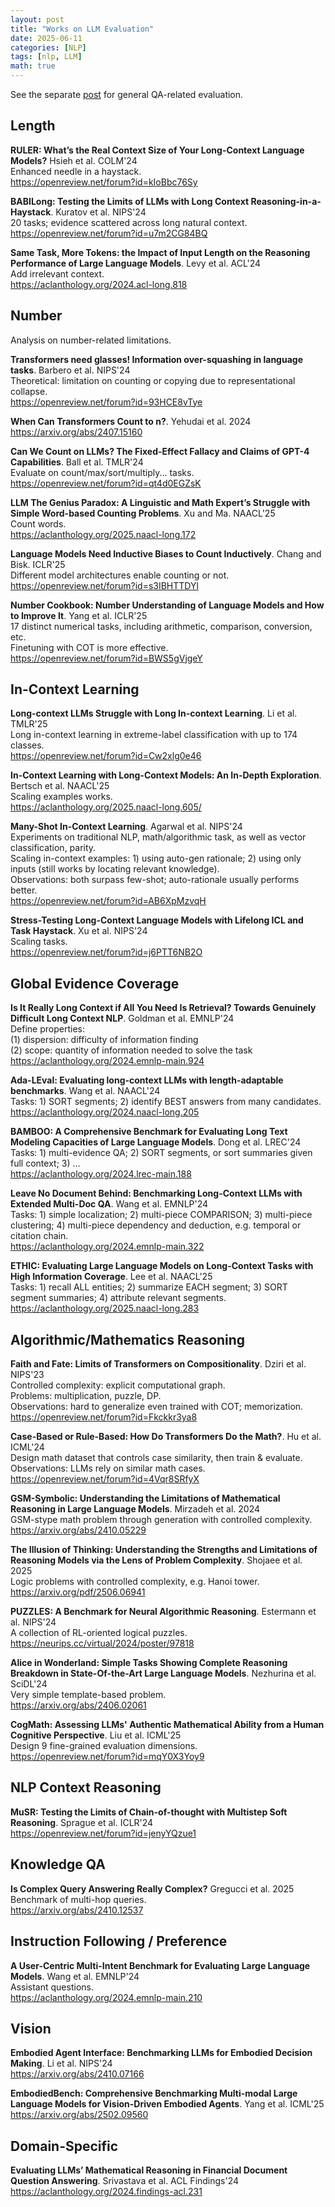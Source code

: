 ```yaml
---
layout: post
title: "Works on LLM Evaluation"
date: 2025-06-11
categories: [NLP]
tags: [nlp, LLM]
math: true
---
```



See the separate [post](https://lxu-nlp.github.io/posts/work-on-llm-qa-rag/) for general QA-related evaluation.


## Length

**RULER: What’s the Real Context Size of Your Long-Context Language Models?** Hsieh et al. COLM'24\
Enhanced needle in a haystack.\
<https://openreview.net/forum?id=kIoBbc76Sy>

**BABILong: Testing the Limits of LLMs with Long Context Reasoning-in-a-Haystack**. Kuratov et al. NIPS'24\
20 tasks; evidence scattered across long natural context.\
<https://openreview.net/forum?id=u7m2CG84BQ>

**Same Task, More Tokens: the Impact of Input Length on the Reasoning Performance of Large Language Models**. Levy et al. ACL'24\
Add irrelevant context.\
<https://aclanthology.org/2024.acl-long.818>


## Number

Analysis on number-related limitations.

**Transformers need glasses! Information over-squashing in language tasks**. Barbero et al. NIPS'24\
Theoretical: limitation on counting or copying due to representational collapse.\
<https://openreview.net/forum?id=93HCE8vTye>

**When Can Transformers Count to n?**. Yehudai et al. 2024\
<https://arxiv.org/abs/2407.15160>

**Can We Count on LLMs? The Fixed-Effect Fallacy and Claims of GPT-4 Capabilities**. Ball et al. TMLR'24\
Evaluate on count/max/sort/multiply... tasks.\
<https://openreview.net/forum?id=qt4d0EGZsK>

**LLM The Genius Paradox: A Linguistic and Math Expert’s Struggle with Simple Word-based Counting Problems**. Xu and Ma. NAACL'25\
Count words.\
<https://aclanthology.org/2025.naacl-long.172>

**Language Models Need Inductive Biases to Count Inductively**. Chang and Bisk. ICLR'25\
Different model architectures enable counting or not.\
<https://openreview.net/forum?id=s3IBHTTDYl>

**Number Cookbook: Number Understanding of Language Models and How to Improve It**. Yang et al. ICLR'25\
17 distinct numerical tasks, including arithmetic, comparison, conversion, etc.\
Finetuning with COT is more effective.\
<https://openreview.net/forum?id=BWS5gVjgeY>


## In-Context Learning

**Long-context LLMs Struggle with Long In-context Learning**. Li et al. TMLR'25\
Long in-context learning in extreme-label classification with up to 174 classes.\
<https://openreview.net/forum?id=Cw2xlg0e46>

**In-Context Learning with Long-Context Models: An In-Depth Exploration**. Bertsch et al. NAACL'25\
Scaling examples works.\
<https://aclanthology.org/2025.naacl-long.605/>

**Many-Shot In-Context Learning**. Agarwal et al. NIPS'24\
Experiments on traditional NLP, math/algorithmic task, as well as vector classification, parity.\
Scaling in-context examples: 1) using auto-gen rationale; 2) using only inputs (still works by locating relevant knowledge).\
Observations: both surpass few-shot; auto-rationale usually performs better.\
<https://openreview.net/forum?id=AB6XpMzvqH>

**Stress-Testing Long-Context Language Models with Lifelong ICL and Task Haystack**. Xu et al. NIPS'24\
Scaling tasks.\
<https://openreview.net/forum?id=j6PTT6NB2O>


## Global Evidence Coverage

**Is It Really Long Context if All You Need Is Retrieval? Towards Genuinely Difficult Long Context NLP**. Goldman et al. EMNLP'24\
Define properties:\
(1) dispersion: difficulty of information finding\
(2) scope: quantity of information needed to solve the task\
<https://aclanthology.org/2024.emnlp-main.924>

**Ada-LEval: Evaluating long-context LLMs with length-adaptable benchmarks**. Wang et al. NAACL'24\
Tasks: 1) SORT segments; 2) identify BEST answers from many candidates.\
<https://aclanthology.org/2024.naacl-long.205>

**BAMBOO: A Comprehensive Benchmark for Evaluating Long Text Modeling Capacities of Large Language Models**. Dong et al. LREC'24\
Tasks: 1) multi-evidence QA; 2) SORT segments, or sort summaries given full context; 3) ...\
<https://aclanthology.org/2024.lrec-main.188>

**Leave No Document Behind: Benchmarking Long-Context LLMs with Extended Multi-Doc QA**. Wang et al. EMNLP'24\
Tasks: 1) simple localization; 2) multi-piece COMPARISON; 3) multi-piece clustering; 4) multi-piece dependency and deduction, e.g. temporal or citation chain.\
<https://aclanthology.org/2024.emnlp-main.322>

**ETHIC: Evaluating Large Language Models on Long-Context Tasks with High Information Coverage**. Lee et al. NAACL'25\
Tasks: 1) recall ALL entities; 2) summarize EACH segment; 3) SORT segment summaries; 4) attribute relevant segments.\
<https://aclanthology.org/2025.naacl-long.283>


## Algorithmic/Mathematics Reasoning

**Faith and Fate: Limits of Transformers on Compositionality**. Dziri et al. NIPS'23\
Controlled complexity: explicit computational graph.\
Problems: multiplication, puzzle, DP.\
Observations: hard to generalize even trained with COT; memorization.\
<https://openreview.net/forum?id=Fkckkr3ya8>

**Case-Based or Rule-Based: How Do Transformers Do the Math?**. Hu et al. ICML'24\
Design math dataset that controls case similarity, then train & evaluate.\
Observations: LLMs rely on similar math cases.\
<https://openreview.net/forum?id=4Vqr8SRfyX>

**GSM-Symbolic: Understanding the Limitations of Mathematical Reasoning in Large Language Models**. Mirzadeh et al. 2024\
GSM-stype math problem through generation with controlled complexity.\
<https://arxiv.org/abs/2410.05229>

**The Illusion of Thinking: Understanding the Strengths and Limitations of Reasoning Models via the Lens of Problem Complexity**. Shojaee et al. 2025\
Logic problems with controlled complexity, e.g. Hanoi tower.\
<https://arxiv.org/pdf/2506.06941>

**PUZZLES: A Benchmark for Neural Algorithmic Reasoning**. Estermann et al. NIPS'24\
A collection of RL-oriented logical puzzles.\
<https://neurips.cc/virtual/2024/poster/97818>

**Alice in Wonderland: Simple Tasks Showing Complete Reasoning Breakdown in State-Of-the-Art Large Language Models**. Nezhurina et al. SciDL'24\
Very simple template-based problem.\
<https://arxiv.org/abs/2406.02061>

**CogMath: Assessing LLMs' Authentic Mathematical Ability from a Human Cognitive Perspective**. Liu et al. ICML'25\
Design 9 fine-grained evaluation dimensions.\
<https://openreview.net/forum?id=mqY0X3Yoy9>


## NLP Context Reasoning

**MuSR: Testing the Limits of Chain-of-thought with Multistep Soft Reasoning**. Sprague et al. ICLR'24\
<https://openreview.net/forum?id=jenyYQzue1>


## Knowledge QA

**Is Complex Query Answering Really Complex?** Gregucci et al. 2025\
Benchmark of multi-hop queries.\
<https://arxiv.org/abs/2410.12537>


## Instruction Following / Preference

**A User-Centric Multi-Intent Benchmark for Evaluating Large Language Models**. Wang et al. EMNLP'24\
Assistant questions.\
<https://aclanthology.org/2024.emnlp-main.210>


## Vision

**Embodied Agent Interface: Benchmarking LLMs for Embodied Decision Making**. Li et al. NIPS'24\
<https://arxiv.org/abs/2410.07166>

**EmbodiedBench: Comprehensive Benchmarking Multi-modal Large Language Models for Vision-Driven Embodied Agents**. Yang et al. ICML'25\
<https://arxiv.org/abs/2502.09560>


## Domain-Specific

**Evaluating LLMs’ Mathematical Reasoning in Financial Document Question Answering**. Srivastava et al. ACL Findings'24\
<https://aclanthology.org/2024.findings-acl.231>
